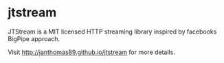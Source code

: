 jtstream
========

JTStream is a MIT licensed HTTP streaming library inspired by facebooks BigPipe approach.

Visit http://janthomas89.github.io/jtstream for more details.